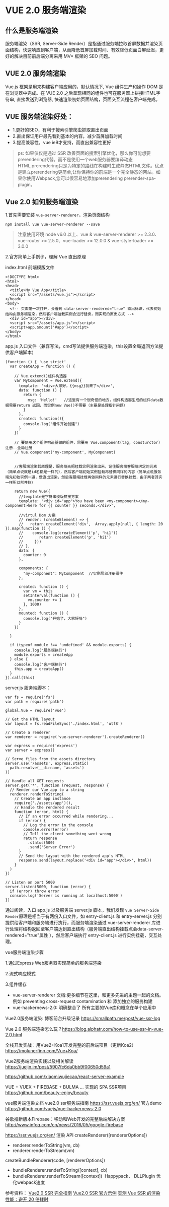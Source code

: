 # VUE 2.0 服务端渲染

## 什么是服务端渲染

服务端渲染（SSR, Server-Side Render）是指通过服务端拉取首屏数据并渲染页面结构，快速响应到客户端，从而降低首屏加载时间、有效降低页面白屏延迟，更好的解决目前前后端分离采用 MV* 框架的 SEO 问题。

## VUE 2.0 服务端渲染

Vue.js 框架是用来构建客户端应用的，默认情况下, Vue 组件生产和操作 DOM 是在浏览器中完成。在 VUE 2.0 之后呈现相同的组件也可在服务器上拼接HTML字符串, 直接发送到浏览器, 快速渲染初始页面结构，页面交互流程在客户端完成。

## VUE 服务端渲染好处：

- 1.更好的SEO，有利于搜索引擎爬虫抓取直出页面
- 2.直出保证用户最先看到基本的内容，减少首屏加载时间
- 3.提高兼容性，vue ie9才支持，而直出兼容性更好

> ps: 如果仅仅是通过 SSR 改善页面的搜索引擎优化，那么你可能想要prerendering代替。而不是使用一个web服务器要编译动态HTML,prerendering只是为特定的路线在构建时生成静态HTML文件。优点是建立prerendering更简单,让你保持你的前端是一个完全静态的网站。如果你使用Webpack,您可以很容易地添加prerendering prerender-spa-plugin。



## Vue 2.0 如何服务端渲染

1.首先需要安装 `vue-server-renderer`，渲染页面结构

```
npm install vue vue-server-renderer --save
```

> 注意使用环境
> node v6.0 以上、vue & vue-server-renderer >= 2.3.0、vue-router >= 2.5.0、vue-loader >= 12.0.0 & vue-style-loader >= 3.0.0

2.官方简单上手例子，理解 Vue 直出原理

index.html 前端模版文件
```
<!DOCTYPE html>
<html>
<head>
  <title>My Vue App</title>
  <script src="/assets/vue.js"></script>
</head>
<body>
  <!-- 页面第一次打开，会看到 data-server-rendered="true" 直出标识，代表初始结构由服务端渲染，然后客户端挂载实例会进行替换，而实现的直出方式 -->
  <div id="app"></div>
  <script src="/assets/app.js"></script>
  <script>app.$mount('#app')</script>
</body>
</html>
```

app.js 入口文件（兼容写法，cmd写法提供服务端渲染，this设置全局返回方法提供客户端脚本）

```
(function () { 'use strict'
  var createApp = function () {

    // Vue.extend()组件构造器
    var MyComponent = Vue.extend({
      template: '<div>大家好，{{msg}}我来了</div>',
      data: function () {
        return {
          msg: 'Hello!'   //这里有一个很奇怪的地方，组件构造器生成的组件data数据需要return 返回，而实例new Vue()不需要（主要是处理指针问题）
        }
      },
      created: function(){
        console.log("组件开始创建")
      }
    })

    // 要使用这个组件构造器做的组件，需要用 Vue.component(tag, consturctor)注册--全局注册
    // Vue.component('my-component', MyComponent)


    //客服端渲染其原理是，服务端先把挂载实例渲染出来，记住服务端客服端绑定的元素（简单点说就是id名都是一样的），然后客户端初始实例挂载再替换同样的内容（简单点说服务端先初始实例一遍，做直出渲染，然后客服端挂载再做同样的元素进行替换挂载，由于两者其实一样所以然并软）
    
    return new Vue({
      //template是字符串模版拼接方案
      template: '<div id="app">You have been <my-component></my-component>here for {{ counter }} seconds.</div>',

	  //virtul Dom 方案
      // render: (createElement) => {
      //   return createElement('div',  Array.apply(null, { length: 20 }).map(function () {
      //    console.log(createElement('p', 'hi1'))
      //       return createElement('p', 'hi1')
      //     }))        
      // },
      data: {
        counter: 0
      },

      components: {
        "my-component": MyComponent  //实例局部注册组件
      },

      created: function () {
        var vm = this
        setInterval(function () {
          vm.counter += 1
        }, 1000)
      },
      mounted: function () {
        console.log("开始了，大家好吗")
      }
    })

  }

  if (typeof module !== 'undefined' && module.exports) {
    console.log("服务端执行")
    module.exports = createApp
  } else {
    console.log("客户端执行")
    this.app = createApp()
  }
}).call(this)  
```
server.js 服务端脚本：

```
var fs = require('fs')
var path = require('path')

global.Vue = require('vue')

// Get the HTML layout
var layout = fs.readFileSync('./index.html', 'utf8')

// Create a renderer
var renderer = require('vue-server-renderer').createRenderer()

var express = require('express')
var server = express()

// Serve files from the assets directory
server.use('/assets', express.static(
  path.resolve(__dirname, 'assets')
))

// Handle all GET requests
server.get('*', function (request, response) {
  // Render our Vue app to a string
  renderer.renderToString(
    // Create an app instance
    require('./assets/app')(),
    // Handle the rendered result
    function (error, html) {
      // If an error occurred while rendering...
      if (error) {
        // Log the error in the console
        console.error(error)
        // Tell the client something went wrong
        return response
          .status(500)
          .send('Server Error')
      }
      // Send the layout with the rendered app's HTML
      response.send(layout.replace('<div id="app"></div>', html))
    }
  )
})

// Listen on port 5000
server.listen(5000, function (error) {
  if (error) throw error
  console.log('Server is running at localhost:5000')
})

```

通过阅读，入口 app.js 以及服务端 server.js 脚本，我们发现 `Vue Server-Side Render`原理是相当于有两份入口文件，如 entry-client.js 和 entry-server.js 分别提供给客户端和服务端进行执行，而服务端渲染通过 vue-server-renderer 库进行处理将结构返回至客户端达到直出结构（服务端直出结构挂载点会data-server-rendered="true"属性 ），然后客户端执行 entry-client.js 进行实例挂载，交互处理。

 

vue服务端渲染步骤

1.通过Express Web服务器实现简单的服务端渲染

2.流式响应模式

3.组件缓存

* vue-server-renderer 文档:更多细节在这里，和更多先进的主题一起的文档。 例如 preventing cross-request contamination 和 添加独立的服务构建
* vue-hackernews-2.0: 明确整合了 所有主要的Vue库和概念在单个应用中


Vue2.0服务端渲染: 博客前台升级记录  https://smallpath.me/post/vue-ssr-log

Vue 2.0 服务端渲染怎么玩？https://blog.alphatr.com/how-to-use-ssr-in-vue-2.0.html

全栈开发实战：用Vue2+Koa1开发完整的前后端项目（更新Koa2）https://molunerfinn.com/Vue+Koa/

Vue2服务端渲染实践以及相关解读  https://juejin.im/post/5907fc6da0bb9f00650d59a1

https://github.com/xiaomiwujiecao/react-server-example

 VUE + VUEX + FIREBASE + BULMA … 实现的 SPA SSR项目 
https://github.com/beauty-enjoy/beauty

vue服务端渲染文档
vue2.0 ssr服务端指南  https://ssr.vuejs.org/en/
官方demo https://github.com/vuejs/vue-hackernews-2.0

谷歌推新版本Firebase：移动和Web开发的完整后端解决方案
http://www.infoq.com/cn/news/2016/05/google-firebase

https://ssr.vuejs.org/en/
渲染 API
createRenderer([rendererOptions]) 
* renderer.renderToString(vm, cb) 
* renderer.renderToStream(vm) 

createBundleRenderer(code, [rendererOptions]) 
* bundleRenderer.renderToString([context], cb) 
* bundleRenderer.renderToStream([context]) 
Happypack、 DLLPlugin 优化webpack速度



参考资料：
[Vue2.0 SSR 完全指南](https://ssr.vuejs.org/)
[Vue2.0 SSR 官方示例](https://github.com/vuejs/vue-hackernews-2.0)
[实测 Vue SSR 的渲染性能：避开 20 倍耗时](https://juejin.im/entry/59020c1744d90400690f6cfd)
